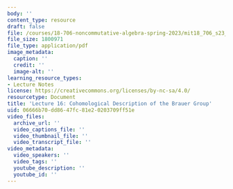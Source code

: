 ```yaml
---
body: ''
content_type: resource
draft: false
file: /courses/18-706-noncommutative-algebra-spring-2023/mit18_706_s23_lec16.pdf
file_size: 1800971
file_type: application/pdf
image_metadata:
  caption: ''
  credit: ''
  image-alt: ''
learning_resource_types:
- Lecture Notes
license: https://creativecommons.org/licenses/by-nc-sa/4.0/
resourcetype: Document
title: 'Lecture 16: Cohomological Description of the Brauer Group'
uid: 06666b70-dd86-47fc-81e2-0203709ff51e
video_files:
  archive_url: ''
  video_captions_file: ''
  video_thumbnail_file: ''
  video_transcript_file: ''
video_metadata:
  video_speakers: ''
  video_tags: ''
  youtube_description: ''
  youtube_id: ''
---
```

